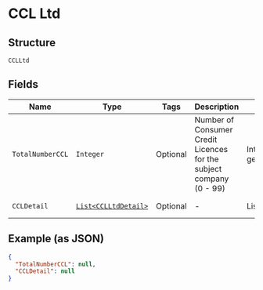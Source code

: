 
# CCL Ltd

## Structure

`CCLLtd`

## Fields

| Name | Type | Tags | Description | Getter | Setter |
|  --- | --- | --- | --- | --- | --- |
| `TotalNumberCCL` | `Integer` | Optional | Number of Consumer Credit Licences for the subject company (0 - 99) | Integer getTotalNumberCCL() | setTotalNumberCCL(Integer totalNumberCCL) |
| `CCLDetail` | [`List<CCLLtdDetail>`](../../doc/models/ccl-ltd-detail.md) | Optional | - | List<CCLLtdDetail> getCCLDetail() | setCCLDetail(List<CCLLtdDetail> cCLDetail) |

## Example (as JSON)

```json
{
  "TotalNumberCCL": null,
  "CCLDetail": null
}
```

